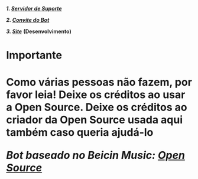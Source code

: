 ***1. [Servidor de Suporte](https://discord.gg/kQE7t9v)***

***2. [Convite do Bot](https://discordapp.com/api/oauth2/authorize?client_id=595038256790372424&permissions=8&scope=bot)***

***3. [Site]()*** **__(Desenvolvimento)__**

<h1>Importante<h1>
  Como várias pessoas não fazem, por favor leia!
  Deixe os créditos ao usar a Open Source.
  Deixe os créditos ao criador da Open Source usada aqui também caso queria ajudá-lo</blockquote>


***Bot baseado no Beicin Music: [Open Source](https://github.com/beicin/BeicinBot)***
